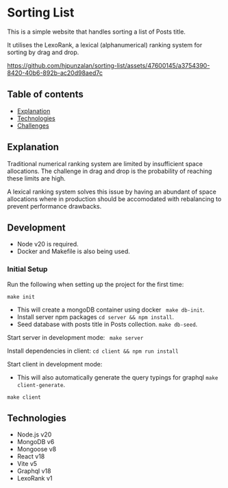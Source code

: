 # Sorting List

This is a simple website that handles sorting a list of Posts title.

It utilises the LexoRank, a lexical (alphanumerical) ranking system for sorting by drag and drop.


https://github.com/hjpunzalan/sorting-list/assets/47600145/a3754390-8420-40b6-892b-ac20d98aed7c

## Table of contents
* [Explanation](#explanation)
* [Technologies](#technologies)
* [Challenges](#challenges)

## Explanation

Traditional numerical ranking system are limited by insufficient space allocations. The challenge in drag and drop is the probability of reaching these limits are high.

A lexical ranking system solves this issue by having an abundant of space allocations where in production should be accomodated with rebalancing to prevent performance drawbacks.

## Development
- Node v20 is required.
- Docker and Makefile is also being used.

### Initial Setup

Run the following when setting up the project for the first time:
```
make init
```

- This will create a mongoDB container using docker ``` make db-init```.
- Install server npm packages ``` cd server && npm install ```.
- Seed database with posts title in Posts collection. ``` make db-seed ```.

Start server in development mode:
``` make server```

Install dependencies in client:
``` cd client && npm run install ```

Start client in development mode:
- This will also automatically generate the query typings for graphql ``` make client-generate ```.

``` make client ```

## Technologies
- Node.js v20
- MongoDB v6
- Mongoose v8
- React v18
- Vite v5
- Graphql v18
- LexoRank v1
